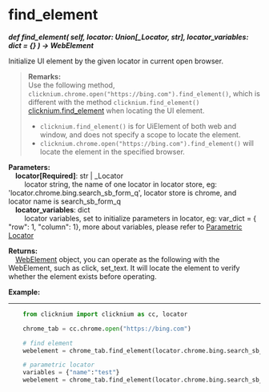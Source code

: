 # find_element
***def find_element(
        self,
        locator: Union[_Locator, str],
        locator_variables: dict = {}
    ) -> WebElement***  

 Initialize UI element by the given locator in current open browser.

>**Remarks:**  
Use the following method,
 `clicknium.chrome.open("https://bing.com").find_element()`, which is different with the method `clicknium.find_element()` [clicknium.find_element](./doc/api/python/find_element.md) when locating the UI element.
>- `clicknium.find_element()` is for UiElement of both web and window, and does not specify a scope to locate the element.
>- `clicknium.chrome.open("https://bing.com").find_element()` will locate the element in the specified browser.

**Parameters:**  
    &emsp;**locator[Required]**: str | _Locator    
        &emsp;&emsp; locator string, the name of one locator in locator store, eg: 'locator.chrome.bing.search_sb_form_q', locator store is chrome, and locator name is search_sb_form_q  
    &emsp;**locator_variables**: dict  
        &emsp;&emsp; locator variables, set to initialize parameters in locator, eg: var_dict = { "row": 1,  "column": 1}, more about variables, please refer to [Parametric Locator](./doc/automation/parametric_locator.md)

**Returns:**  
    &emsp;[WebElement](./doc/api/python/webdriver/browser/browsertab/webelement/webelement.md) object, you can operate as the following with the WebElement, such as click, set_text. It will locate the element to verify whether the element exists before operating.

**Example:**
***
```python
    from clicknium import clicknium as cc, locator

    chrome_tab = cc.chrome.open("https://bing.com")

    # find element
    webelement = chrome_tab.find_element(locator.chrome.bing.search_sb_form_q)

    # parametric locator
    variables = {"name":"test"}
    webelement = chrome_tab.find_element(locator.chrome.bing.search_sb_form_q, variables)
```